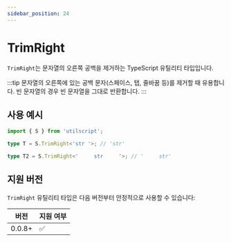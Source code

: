 ```yaml
---
sidebar_position: 24
---
```


# TrimRight

`TrimRight`는 문자열의 오른쪽 공백을 제거하는 TypeScript 유틸리티 타입입니다.

:::tip
문자열의 오른쪽에 있는 공백 문자(스페이스, 탭, 줄바꿈 등)를 제거할 때 유용합니다. 빈 문자열의 경우 빈 문자열을 그대로 반환합니다.
:::

## 사용 예시

```ts
import { S } from 'utilscript';

type T = S.TrimRight<'str '>; // 'str'

type T2 = S.TrimRight<'     str     '>; // '     str'
```

## 지원 버전

`TrimRight` 유틸리티 타입은 다음 버전부터 안정적으로 사용할 수 있습니다:

| 버전   | 지원 여부 |
| ------ | --------- |
| 0.0.8+ | ✅        |
